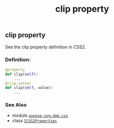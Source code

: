 ﻿---
title: clip property
second_title: Aspose.SVG for Python via .NET API References
description: 
type: docs
weight: 350
url: /python-net/aspose.svg.dom.css/icss2properties/clip/
is_root: false
---

## clip property


See the clip property definition in CSS2.
### Definition:
```python
@property
def clip(self):
    ...
@clip.setter
def clip(self, value):
    ...
```

### See Also
* module [`aspose.svg.dom.css`](../../)
* class [`ICSS2Properties`](/svg/python-net/aspose.svg.dom.css/icss2properties)
